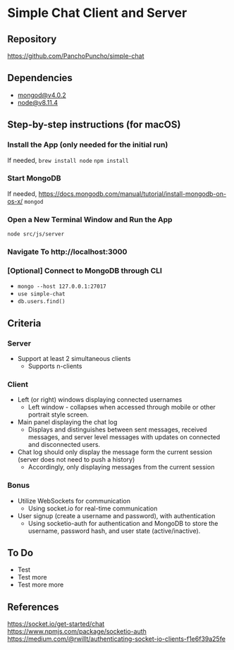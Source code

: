 
# Simple Chat Client and Server

## Repository

https://github.com/PanchoPuncho/simple-chat

## Dependencies

- mongod@v4.0.2
- node@v8.11.4

## Step-by-step instructions (for macOS)

### Install the App (only needed for the initial run)

If needed, `brew install node`
`npm install`

### Start MongoDB

If needed, https://docs.mongodb.com/manual/tutorial/install-mongodb-on-os-x/
`mongod`

### Open a New Terminal Window and Run the App

`node src/js/server`

### Navigate To http://localhost:3000

### [Optional] Connect to MongoDB through CLI

- `mongo --host 127.0.0.1:27017`
- `use simple-chat`
- `db.users.find()`

## Criteria

### Server

- Support at least 2 simultaneous clients
  - Supports n-clients

### Client

- Left (or right) windows displaying connected usernames
  - Left window - collapses when accessed through mobile or other portrait style screen.
- Main panel displaying the chat log
  - Displays and distinguishes between sent messages, received messages, and server level messages with updates on connected and disconnected users.
- Chat log should only display the message form the current session (server does not need to push a history)
  - Accordingly, only displaying messages from the current session

### Bonus

- Utilize WebSockets for communication
  - Using socket.io for real-time communication
- User signup (create a username and password), with authentication
  - Using socketio-auth for authentication and MongoDB to store the username, password hash, and user state (active/inactive).

## To Do

- Test
- Test more
- Test more more

## References

https://socket.io/get-started/chat  
https://www.npmjs.com/package/socketio-auth  
https://medium.com/@rwillt/authenticating-socket-io-clients-f1e6f39a25fe  
